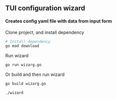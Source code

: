 ## TUI configuration wizard

#### Creates config yaml file with data from input form

Clone project, and install dependency

```bash
# Install dependency
go mod download
```

Run wizard
```bash
go run wizarg.go
```

Or build and then run wizard
```bash
go build wizarg.go

./wizard
```
